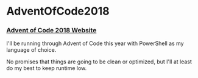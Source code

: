 # AdventOfCode2018

### [Advent of Code 2018 Website](https://adventofcode.com/2018)

I'll be running through Advent of Code this year with PowerShell as my language of choice.

No promises that things are going to be clean or optimized, but I'll at least do my best to keep runtime low.
